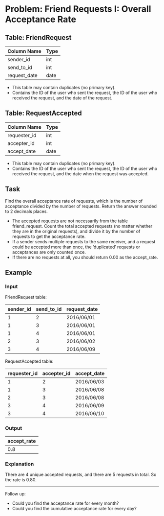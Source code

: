 # Problem: Friend Requests I: Overall Acceptance Rate

## Table: FriendRequest

| Column Name    | Type |
|----------------|------|
| sender_id      | int  |
| send_to_id     | int  |
| request_date   | date |

- This table may contain duplicates (no primary key).
- Contains the ID of the user who sent the request, the ID of the user who received the request, and the date of the request.

## Table: RequestAccepted

| Column Name    | Type |
|----------------|------|
| requester_id   | int  |
| accepter_id    | int  |
| accept_date    | date |

- This table may contain duplicates (no primary key).
- Contains the ID of the user who sent the request, the ID of the user who received the request, and the date when the request was accepted.

## Task
Find the overall acceptance rate of requests, which is the number of acceptance divided by the number of requests. Return the answer rounded to 2 decimals places.

- The accepted requests are not necessarily from the table friend_request. Count the total accepted requests (no matter whether they are in the original requests), and divide it by the number of requests to get the acceptance rate.
- If a sender sends multiple requests to the same receiver, and a request could be accepted more than once, the ‘duplicated’ requests or acceptances are only counted once.
- If there are no requests at all, you should return 0.00 as the accept_rate.

## Example

### Input
FriendRequest table:

| sender_id | send_to_id | request_date |
|-----------|------------|--------------|
| 1         | 2          | 2016/06/01   |
| 1         | 3          | 2016/06/01   |
| 1         | 4          | 2016/06/01   |
| 2         | 3          | 2016/06/02   |
| 3         | 4          | 2016/06/09   |

RequestAccepted table:

| requester_id | accepter_id | accept_date |
|--------------|-------------|-------------|
| 1            | 2           | 2016/06/03  |
| 1            | 3           | 2016/06/08  |
| 2            | 3           | 2016/06/08  |
| 3            | 4           | 2016/06/09  |
| 3            | 4           | 2016/06/10  |

### Output
| accept_rate |
|-------------|
| 0.8         |

### Explanation
There are 4 unique accepted requests, and there are 5 requests in total. So the rate is 0.80.

---

Follow up:
- Could you find the acceptance rate for every month?
- Could you find the cumulative acceptance rate for every day?
